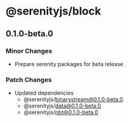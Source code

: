 # @serenityjs/block

## 0.1.0-beta.0

### Minor Changes

- Prepare serenity packages for beta release

### Patch Changes

- Updated dependencies
  - @serenityjs/binarystream@0.1.0-beta.0
  - @serenityjs/data@0.1.0-beta.0
  - @serenityjs/nbt@0.1.0-beta.0
